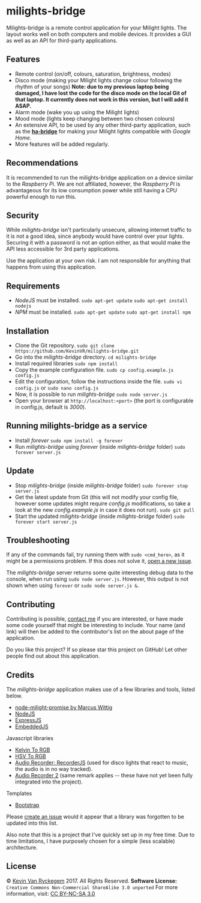 # milights-bridge

Milights-bridge is a remote control application for your Milight lights. The layout works well on both computers and mobile devices. It provides a GUI as well as an API for third-party applications.

## Features
- Remote control (on/off, colours, saturation, brightness, modes)
- Disco mode (making your Milight lights change colour following the rhythm of your songs)
**Note: due to my previous laptop being damaged, I have lost the code for the disco mode on the local Git of that laptop. It currently does not work in this version, but I will add it ASAP.**
- Alarm mode (wake you up using the Milight lights)
- Mood mode (lights keep changing between two chosen colours)
- An extensive API, to be used by any other third-party application, such as the [**ha-bridge**](https://github.com/bwssytems/ha-bridge) for making your Milight lights compatible with *Google Home*.
- More features will be added regularly.

## Recommendations
It is recommended to run the milights-bridge application on a device similar to the *Raspberry Pi*. We are not affiliated, however, the *Raspberry Pi* is advantageous for its low consumption power while still having a CPU powerful enough to run this.

## Security
While *milights-bridge* isn't particularly unsecure, allowing internet traffic to it is not a good idea, since anybody would have control over your lights. Securing it with a password is not an option either, as that would make the API less accessible for 3rd party applications.

Use the application at your own risk. I am not responsible for anything that happens from using this application.

## Requirements
- *NodeJS* must be installed.
`sudo apt-get update`
`sudo apt-get install nodejs`
- *NPM* must be installed.
`sudo apt-get update`
`sudo apt-get install npm`

## Installation

- Clone the Git repository.
`sudo git clone https://github.com/KevinVR/milights-bridge.git`
- Go into the *milights-bridge* directory.
`cd milights-bridge`
- Install required libraries
`sudo npm install`
- Copy the example configuration file.
`sudo cp config.example.js config.js`
- Edit the configuration, follow the instructions inside the file.
`sudo vi config.js`
or
`sudo nano config.js`
- Now, it is possible to run *milights-bridge*
`sudo node server.js`
- Open your browser at `http://localhost:<port>` (the port is configurable in config.js, default is *3000*).

## Running milights-bridge as a service
- Install *forever*
`sudo npm install -g forever`
- Run *milights-bridge* using *forever* (inside *milights-bridge* folder)
`sudo forever server.js`

## Update
- Stop *milights-bridge* (inside *milights-bridge* folder)
`sudo forever stop server.js`
- Get the latest update from Git (this will not modify your config file, however some updates might require *config.js* modifications, so take a look at the new *config.example.js* in case it does not run).
`sudo git pull`
- Start the updated *milights-bridge* (inside *milights-bridge* folder)
`sudo forever start server.js`

## Troubleshooting
If any of the commands fail, try running them with `sudo <cmd_here>`, as it might be a permissions problem. If this does not solve it, [open a new issue](https://github.com/KevinVR/milights-bridge/issues/new).

The *milights-bridge* server returns some quite interesting debug data to the console, when run using `sudo node server.js`. However, this output is not shown when using `forever` or `sudo node server.js &`.

## Contributing
Contributing is possible, [contact me](https://github.com/KevinVR/milights-bridge/issues/new) if you are interested, or have made some code yourself that might be interesting to include. Your name (and link) will then be added to the contributor's list on the about page of the application.

Do you like this project? If so please star this project on GitHub! Let other people find out about this application.

## Credits
The *milights-bridge* application makes use of a few libraries and tools, listed below.

- [node-milight-promise by Marcus Wittig](https://github.com/mwittig/node-milight-promise)
- [NodeJS](https://nodejs.org/)
- [ExpressJS](https://expressjs.com/)
- [EmbeddedJS](http://www.embeddedjs.com/)

Javascript libraries

- [Kelvin To RGB](http://www.tannerhelland.com/4435/convert-temperature-rgb-algorithm-code/)
- [HSV To RGB](http://www.cs.rit.edu/~ncs/color/t_convert.html)
- [Audio Recorder: RecorderJS](https://github.com/mattdiamond/Recorderjs) (used for disco lights that react to music, the audio is in no way tracked).
- [Audio Recorder 2](https://github.com/cwilso/AudioRecorder) (same remark applies -- these have not yet been fully integrated into the project).

Templates
- [Bootstrap](http://getbootstrap.com)

Please [create an issue](https://github.com/KevinVR/milights-bridge/issues/new) would it appear that a library was forgotten to be updated into this list.

Also note that this is a project that I've quickly set up in my free time. Due to time limitations, I have purposely chosen for a simple (less scalable) architecture.

## License
&copy; [Kevin Van Ryckegem](http://signaware.com) 2017. All Rights Reserved.
**Software License:** `Creative Commons Non-Commercial ShareAlike 3.0 unported`
For more information, visit: [CC BY-NC-SA 3.0](https://creativecommons.org/licenses/by-nc-sa/3.0/)
